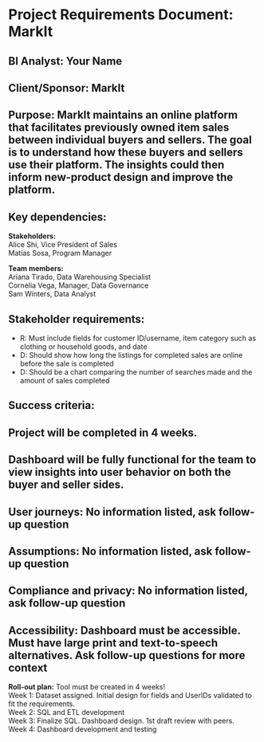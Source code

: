 # **Project Requirements Document: MarkIt**

                                                                                        

## **BI Analyst:** Your Name

## **Client/Sponsor:** MarkIt

## **Purpose:** MarkIt maintains an online platform that facilitates previously owned item sales between individual buyers and sellers. The goal is to understand how these buyers and sellers use their platform. The insights could then inform new-product design and improve the platform.

## **Key dependencies:** 

**Stakeholders:**   
Alice Shi, Vice President of Sales  
Matías Sosa, Program Manager

**Team members:**   
Ariana Tirado, Data Warehousing Specialist  
Cornelia Vega, Manager, Data Governance   
Sam Winters, Data Analyst

## **Stakeholder requirements:** 

* R: Must include fields for customer ID/username, item category such as clothing or household goods, and date  
* D: Should show how long the listings for completed sales are online before the sale is completed  
* D: Should be a chart comparing the number of searches made and the amount of sales completed

## **Success criteria:** 

## Project will be completed in 4 weeks.

## Dashboard will be fully functional for the team to view insights into user behavior on both the buyer and seller sides.

## **User journeys:** **No information listed, ask follow-up question**

## **Assumptions:** **No information listed, ask follow-up question**

## **Compliance and privacy:** **No information listed, ask follow-up question**

## **Accessibility:** Dashboard must be accessible. Must have large print and text-to-speech alternatives. **Ask follow-up questions for more context**

**Roll-out plan:**  Tool must be created in 4 weeks\!  
Week 1: Dataset assigned. Initial design for fields and UserIDs validated to fit the requirements.  
Week 2: SQL and ETL development  
Week 3: Finalize SQL. Dashboard design. 1st draft review with peers.  
Week 4: Dashboard development and testing

